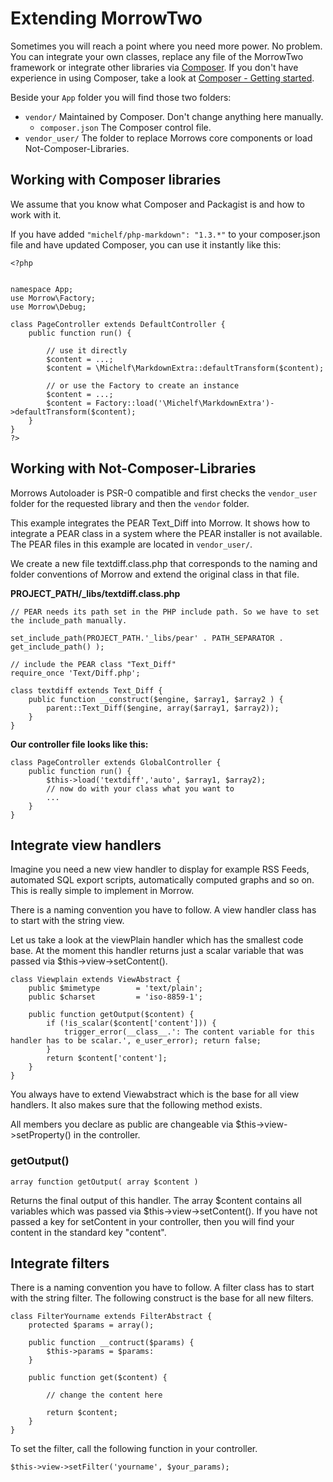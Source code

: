 Extending MorrowTwo
====================

Sometimes you will reach a point where you need more power. No problem.
You can integrate your own classes, replace any file of the MorrowTwo framework or integrate other libraries via [Composer](http://getcomposer.org/).
If you don't have experience in using Composer, take a look at [Composer - Getting started](http://getcomposer.org/doc/00-intro.md).

Beside your `App` folder you will find those two folders:

* `vendor/` Maintained by Composer. Don't change anything here manually.
	* `composer.json` The Composer control file.
* `vendor_user/` The folder to replace Morrows core components or load Not-Composer-Libraries.



Working with Composer libraries
-------------------------------
We assume that you know what Composer and Packagist is and how to work with it.

If you have added `"michelf/php-markdown": "1.3.*"` to your composer.json file and have updated Composer, you can use it instantly like this:

~~~{.php}
<?php


namespace App;
use Morrow\Factory;
use Morrow\Debug;

class PageController extends DefaultController {
	public function run() {
		
		// use it directly
		$content = ...;
		$content = \Michelf\MarkdownExtra::defaultTransform($content);

		// or use the Factory to create an instance
		$content = ...;
		$content = Factory::load('\Michelf\MarkdownExtra')->defaultTransform($content);
	}
}
?>
~~~


Working with Not-Composer-Libraries
------------------------------------
Morrows Autoloader is PSR-0 compatible and first checks the `vendor_user` folder for the requested library and then the `vendor` folder.



This example integrates the PEAR Text_Diff into Morrow.
It shows how to integrate a PEAR class in a system where the PEAR installer is not available. The PEAR files in this example are located in `vendor_user/`.

We create a new file textdiff.class.php that corresponds to the naming and folder conventions of Morrow and extend the original class in that file.

**PROJECT_PATH/_libs/textdiff.class.php**

~~~{.php}
// PEAR needs its path set in the PHP include path. So we have to set the include_path manually.
 
set_include_path(PROJECT_PATH.'_libs/pear' . PATH_SEPARATOR . get_include_path() );
 
// include the PEAR class "Text_Diff"
require_once 'Text/Diff.php';
 
class textdiff extends Text_Diff {
	public function __construct($engine, $array1, $array2 ) {
		parent::Text_Diff($engine, array($array1, $array2));
	}
}
~~~

**Our controller file looks like this:**

~~~{.php}
class PageController extends GlobalController {
	public function run() {
		$this->load('textdiff','auto', $array1, $array2);
		// now do with your class what you want to
		...
	}
}
~~~

Integrate view handlers
------------------------

Imagine you need a new view handler to display for example RSS Feeds, automated SQL export scripts, automatically computed graphs and so on. This is really simple to implement in Morrow.

There is a naming convention you have to follow. A view handler class has to start with the string view.

Let us take a look at the viewPlain handler which has the smallest code base. At the moment this handler returns just a scalar variable that was passed via $this->view->setContent().

~~~{.php}
class Viewplain extends ViewAbstract {
	public $mimetype        = 'text/plain';
	public $charset         = 'iso-8859-1';
 
	public function getOutput($content) {
		if (!is_scalar($content['content'])) {
			trigger_error(__class__.': The content variable for this handler has to be scalar.', e_user_error); return false;
		}
		return $content['content'];
	}
}
~~~

You always have to extend Viewabstract which is the base for all view handlers. It also makes sure that the following method exists.

All members you declare as public are changeable via $this->view->setProperty() in the controller.

### getOutput()

~~~{.php}
array function getOutput( array $content )
~~~

Returns the final output of this handler. The array $content contains all variables which was passed via $this->view->setContent(). If you have not passed a key for setContent in your controller, then you will find your content in the standard key "content".

Integrate filters
-----------------

There is a naming convention you have to follow. A filter class has to start with the string filter.
The following construct is the base for all new filters.

~~~{.php} 
class FilterYourname extends FilterAbstract {
	protected $params = array();    

	public function __contruct($params) {
		$this->params = $params:
	}
	
	public function get($content) {
		
		// change the content here

		return $content;
	}
}
~~~

To set the filter, call the following function in your controller.

~~~{.php}
$this->view->setFilter('yourname', $your_params);
~~~
